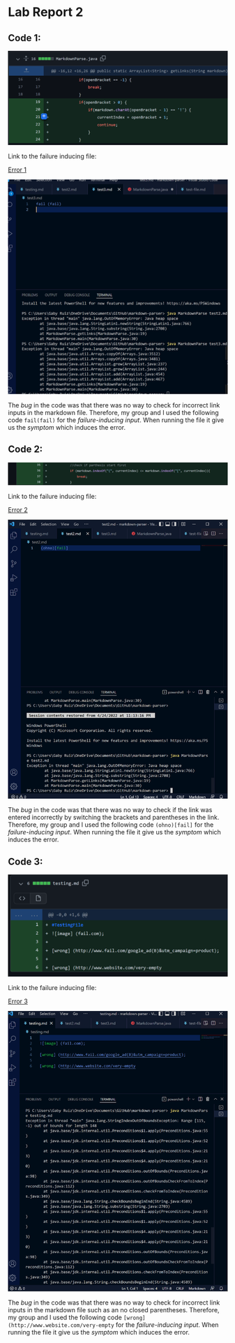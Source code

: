 # Lab Report 2

## Code 1:



![code1st](code1.png)

Link to the failure inducing file:

[Error 1](https://github.com/anifairy/markdown-parser/blob/main/test3.md)

![error1](error1.png)

The *bug* in the code was that there was no way to check for incorrect link inputs in the markdown file. Therefore, my group and I used the following code `fail(fail)` for the *failure-inducing input*. When running the file it give us the *symptom* which induces the error.


## Code 2:



![code2nd](code3.png)

Link to the failure inducing file:

[Error 2](https://github.com/anifairy/markdown-parser/commit/7eab1f9f09932b46b2213b31cc55aa1d0f2d69d4)

![error2](error2.png)

The *bug* in the code was that there was no way to check if the link was entered incorrectly by switching the brackets and parentheses in the link. Therefore, my group and I used the following code `(ohno)[fail]` for the *failure-inducing input*. When running the file it give us the *symptom* which induces the error.


## Code 3:



![code3rd](code33.png)

Link to the failure inducing file:

[Error 3](https://github.com/anifairy/markdown-parser/commit/f04829af114c4184a950921c4de4dd7e26089363)

![error3](error3.png)

The *bug* in the code was that there was no way to check for incorrect link inputs in the markdown file such as an no closed parentheses. Therefore, my group and I used the following code `[wrong] (http://www.website.com/very-empty` for the *failure-inducing input*. When running the file it give us the *symptom* which induces the error.

